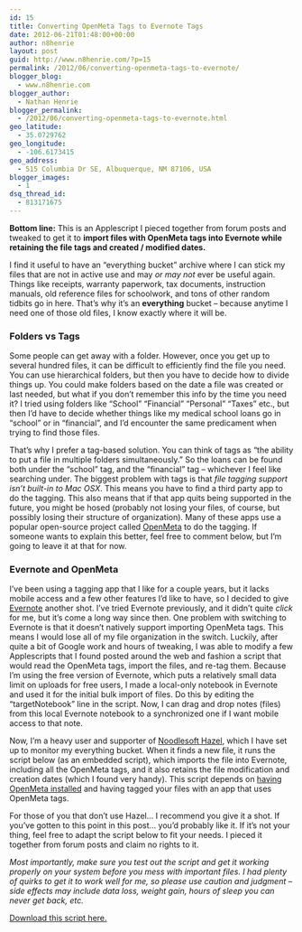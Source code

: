 ```yaml
---
id: 15
title: Converting OpenMeta Tags to Evernote Tags
date: 2012-06-21T01:48:00+00:00
author: n8henrie
layout: post
guid: http://www.n8henrie.com/?p=15
permalink: /2012/06/converting-openmeta-tags-to-evernote/
blogger_blog:
  - www.n8henrie.com
blogger_author:
  - Nathan Henrie
blogger_permalink:
  - /2012/06/converting-openmeta-tags-to-evernote.html
geo_latitude:
  - 35.0729762
geo_longitude:
  - -106.6173415
geo_address:
  - 515 Columbia Dr SE, Albuquerque, NM 87106, USA
blogger_images:
  - 1
dsq_thread_id:
  - 813171675
---
```

**Bottom line:** This is an Applescript I pieced together from forum posts and tweaked to get it to **import files with OpenMeta tags into Evernote while retaining the file tags and created / modified dates.**

<!--more-->

I find it useful to have an “everything bucket” archive where I can stick my files that are not in active use and may _or may not_ ever be useful again. Things like receipts, warranty paperwork, tax documents, instruction manuals, old reference files for schoolwork, and tons of other random tidbits go in here. That’s why it’s an **everything** bucket – because anytime I need one of those old files, I know exactly where it will be.

### Folders vs Tags

Some people can get away with a folder. However, once you get up to several hundred files, it can be difficult to efficiently find the file you need. You can use hierarchical folders, but then you have to decide how to divide things up. You could make folders based on the date a file was created or last needed, but what if you don’t remember this info by the time you need it? I tried using folders like “School” “Financial” “Personal” “Taxes” etc., but then I’d have to decide whether things like my medical school loans go in “school” or in “financial”, and I’d encounter the same predicament when trying to find those files.

That’s why I prefer a tag-based solution. You can think of tags as “the ability to put a file in multiple folders simultaneously.” So the loans can be found both under the “school” tag, and the “financial” tag – whichever I feel like searching under. The biggest problem with tags is that _file tagging support isn’t built-in to Mac OSX_. This means you have to find a third party app to do the tagging. This also means that if that app quits being supported in the future, you might be hosed (probably not losing your files, of course, but possibly losing their structure of organization). Many of these apps use a popular open-source project called <a target="_blank" href="http://code.google.com/p/openmeta/">OpenMeta</a> to do the tagging. If someone wants to explain this better, feel free to comment below, but I’m going to leave it at that for now.

### Evernote and OpenMeta

I’ve been using a tagging app that I like for a couple years, but it lacks mobile access and a few other features I’d like to have, so I decided to give <a target="_blank" href="http://evernote.com">Evernote</a> another shot. I’ve tried Evernote previously, and it didn’t quite _click_ for me, but it’s come a long way since then. One problem with switching to Evernote is that it doesn’t natively support importing OpenMeta tags. This means I would lose all of my file organization in the switch. Luckily, after quite a bit of Google work and hours of tweaking, I was able to modify a few Applescripts that I found posted around the web and fashion a script that would read the OpenMeta tags, import the files, and re-tag them. Because I’m using the free version of Evernote, which puts a relatively small data limit on uploads for free users, I made a local-only notebook in Evernote and used it for the initial bulk import of files. Do this by editing the “targetNotebook” line in the script. Now, I can drag and drop notes (files) from this local Evernote notebook to a synchronized one if I want mobile access to that note.

Now, I’m a heavy user and supporter of <a target="_blank" href="http://www.noodlesoft.com/" title="Hazel">Noodlesoft Hazel</a>, which I have set up to monitor my everything bucket. When it finds a new file, it runs the script below (as an embedded script), which imports the file into Evernote, including all the OpenMeta tags, and it also retains the file modification and creation dates (which I found very handy). This script depends on <a target="_blank" href="http://code.google.com/p/openmeta/downloads/list" title="OpenMeta">having OpenMeta installed</a> and having tagged your files with an app that uses OpenMeta tags.

For those of you that don’t use Hazel… I recommend you give it a shot. If you’ve gotten to this point in this post… you’d probably like it. If it’s not your thing, feel free to adapt the script below to fit your needs. I pieced it together from forum posts and claim no rights to it.

_Most importantly, make sure you test out the script and get it working properly on your system before you mess with important files. I had plenty of quirks to get it to work well for me, so please use caution and judgment – side effects may include data loss, weight gain, hours of sleep you can never get back, etc._

<a target="_blank" href="http://cl.ly/0U1g1e1L3D2v0h1F2P1l" title="OpenMeta to Evernote.scpt">Download this script here.</a>